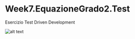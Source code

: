 # Week7.EquazioneGrado2.Test
Esercizio Test Driven Development


![alt text](https://i.ibb.co/bXLBH0G/Screenshot-2.png)
